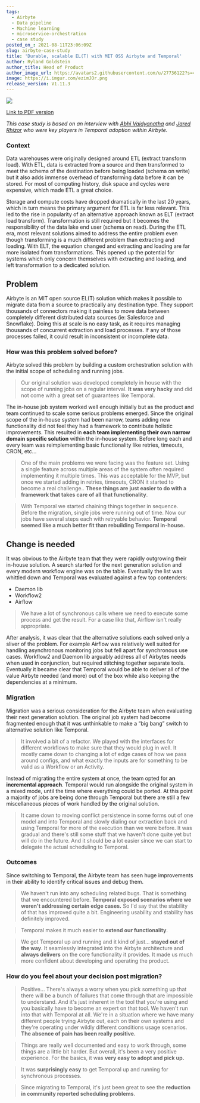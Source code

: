 ```yaml
---
tags:
  - Airbyte
  - Data pipeline
  - Machine learning
  - microservice-orchestration
  - case study
posted_on_: 2021-08-11T23:06:09Z
slug: airbyte-case-study
title: 'Durable, scalable EL(T) with MIT OSS Airbyte and Temporal'
author: Ryland Goldstein
author_title: Head of Product
author_image_url: https://avatars2.githubusercontent.com/u/27736122?s=460&u=7b6a3e58ec7ed7157f23f51e91a2f4cd2028d606&v=4
image: https://i.imgur.com/ezimJOr.png
release_version: V1.11.3
---
```


<img class="case-study-header" src='https://i.imgur.com/ezimJOr.png' />

[Link to PDF version](http://temporal.io/case-studies/airbyte-case-study.pdf)

<!--truncate-->

*This case study is based on an interview with [Abhi Vaidyanatha](https://www.linkedin.com/in/avaidyanatha/) and [Jared Rhizor](https://www.linkedin.com/in/jrhizor/) who were key players in Temporal adoption within Airbyte.*

### Context

Data warehouses were originally designed around ETL (extract transform load). With ETL, data is extracted from a source and then transformed to meet the schema of the destination before being loaded (schema on write) but it also adds immense overhead of transforming data before it can be stored. For most of computing history, disk space and cycles were expensive, which made ETL a great choice.

Storage and compute costs have dropped dramatically in the last 20 years, which in turn means the primary argument for ETL is far less relevant. This led to the rise in popularity of an alternative approach known as ELT (extract load transform). Transformation is still required but it becomes the responsibility of the data lake end user (schema on read). During the ETL era, most relevant solutions aimed to address the entire problem even though transforming is a much different problem than extracting and loading. With ELT, the equation changed and extracting and loading are far more isolated from transformations. This opened up the potential for systems which only concern themselves with extracting and loading, and left transformation to a dedicated solution.

## Problem

Airbyte is an MIT open source EL(T) solution which makes it possible to migrate data from a source to practically any destination type. They support thousands of connectors making it painless to move data between completely different distributed data sources (ie: Salesforce and Snowflake). Doing this at scale is no easy task, as it requires managing thousands of concurrent extraction and load processes. If any of those processes failed, it could result in inconsistent or incomplete data.

### How was this problem solved before?

Airbyte solved this problem by building a custom orchestration solution with the initial scope of scheduling and running jobs.

> Our original solution was developed completely in house with the scope of running jobs on a regular interval. **It was very hacky** and did not come with a great set of guarantees like Temporal.

The in-house job system worked well enough initially but as the product and team continued to scale some serious problems emerged. Since the original scope of the in-house system had been narrow, teams adding new functionality did not feel they had a framework to contribute holistic improvements. This resulted in **each team implementing their own narrow domain specific solution** within the in-house system. Before long each and every team was reimplementing basic functionality like retries, timeouts, CRON, etc...

> One of the main problems we were facing was the feature set. Using a single feature across multiple areas of the system often required implementing it multiple times. This was acceptable for the MVP, but once we started adding in retries, timeouts, CRON it started to become a real challenge.. **These things are just easier to do with a framework that takes care of all that functionality**.

> With Temporal we started chaining things together in sequence. Before the migration, single jobs were running out of time. Now our jobs have several steps each with retryable behavior. **Temporal seemed like a much better fit than rebuilding Temporal in-house.**

## Change is needed

It was obvious to the Airbyte team that they were rapidly outgrowing their in-house solution. A search started for the next generation solution and every modern workflow engine was on the table. Eventually the list was whittled down and Temporal was evaluated against a few top contenders:

- Daemon lib
- Workflow2
- Airflow

> We have a lot of synchronous calls where we need to execute some process and get the result. For a case like that, Airflow isn't really appropriate.

After analysis, it was clear that the alternative solutions each solved only a sliver of the problem. For example Airflow was relatively well suited for handling asynchronous monitoring jobs but fell apart for synchronous use cases. Workflow2 and Daemon lib arguably address all of Airbytes needs when used in conjunction, but required stitching together separate tools. Eventually it became clear that Temporal would be able to deliver all of the value Airbyte needed (and more) out of the box while also keeping the dependencies at a minimum.

### Migration

Migration was a serious consideration for the Airbyte team when evaluating their next generation solution. The original job system had become fragmented enough that it was unthinkable to make a “big bang” switch to alternative solution like Temporal.

> It involved a bit of a refactor. We played with the interfaces for different workflows to make sure that they would plug in well. It mostly came down to changing a lot of edge cases of how we pass around configs, and what exactly the inputs are for something to be valid as a Workflow or an Activity.

Instead of migrating the entire system at once, the team opted for **an incremental approach**. Temporal would run alongside the original system in a mixed mode, until the time where everything could be ported. At this point a majority of jobs are being done through Temporal but there are still a few miscellaneous pieces of work handled by the original solution.

> It came down to moving conflict persistence in some forms out of one model and into Temporal and slowly dialing our extraction back and using Temporal for more of the execution than we were before. It was gradual and there's still some stuff that we haven't done quite yet but will do in the future. And it should be a lot easier since we can start to delegate the actual scheduling to Temporal.

### Outcomes

Since switching to Temporal, the Airbyte team has seen huge improvements in their ability to identify critical issues and debug them.

> We haven't run into any scheduling related bugs. That is something that we encountered before. **Temporal exposed scenarios where we weren't addressing certain edge cases.** So I'd say that the stability of that has improved quite a bit. Engineering usability and stability has definitely improved.

> Temporal makes it much easier to **extend our functionality**.

> We got Temporal up and running and it kind of just... **stayed out of the way**. It seamlessly integrated into the Airbyte architecture and **always delivers** on the core functionality it provides. It made us much more confident about developing and operating the product.

### **How do you feel about your decision post migration?**

> Positive... There's always a worry when you pick something up that there will be a bunch of failures that come through that are impossible to understand. And it's just inherent in the tool that you're using and you basically have to become an expert on that tool. We haven't run into that with Temporal at all. We're in a situation where we have many different people trying Airbyte out, each on their own systems and they're operating under wildly different conditions usage scenarios. **The absence of pain has been really positive.**

> Things are really well documented and easy to work through, some things are a little bit harder. But overall, it's been a very positive experience. For the basics, it was **very easy to adopt and pick up.**

> It was **surprisingly easy** to get Temporal up and running for synchronous processes.

> Since migrating to Temporal, it's just been great to see the **reduction in community reported scheduling problems**.